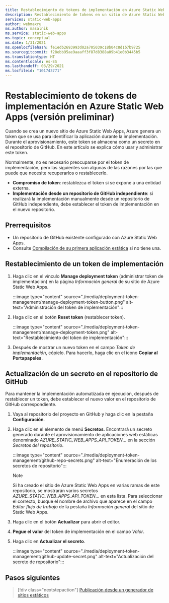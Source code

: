 ```yaml
---
title: Restablecimiento de tokens de implementación en Azure Static Web Apps (versión preliminar)
description: Restablecimiento de tokens en un sitio de Azure Static Web Apps
services: static-web-apps
author: webmaxru
ms.author: masalnik
ms.service: static-web-apps
ms.topic: conceptual
ms.date: 1/31/2021
ms.openlocfilehash: fe1edb2693993d02a705039c18b04c8d1b7b9725
ms.sourcegitcommit: f28ebb95ae9aaaff3f87d8388a09b41e0b3445b5
ms.translationtype: HT
ms.contentlocale: es-ES
ms.lasthandoff: 03/29/2021
ms.locfileid: "101743771"
---
```

# <a name="reset-deployment-tokens-in-azure-static-web-apps-preview"></a>Restablecimiento de tokens de implementación en Azure Static Web Apps (versión preliminar)

Cuando se crea un nuevo sitio de Azure Static Web Apps, Azure genera un token que se usa para identificar la aplicación durante la implementación. Durante el aprovisionamiento, este token se almacena como un secreto en el repositorio de GitHub. En este artículo se explica cómo usar y administrar este token.

Normalmente, no es necesario preocuparse por el token de implementación, pero las siguientes son algunas de las razones por las que puede que necesite recuperarlos o restablecerlo.

* **Compromiso de token**: restablezca el token si se expone a una entidad externa.
* **Implementación desde un repositorio de GitHub independiente**: si realizará la implementación manualmente desde un repositorio de GitHub independiente, debe establecer el token de implementación en el nuevo repositorio.

## <a name="prerequisites"></a>Prerrequisitos

- Un repositorio de GitHub existente configurado con Azure Static Web Apps.
- Consulte [Compilación de su primera aplicación estática](getting-started.md) si no tiene una.

## <a name="reset-a-deployment-token"></a>Restablecimiento de un token de implementación

1. Haga clic en el vínculo **Manage deployment token** (administrar token de implementación) en la página _Información general_ de su sitio de Azure Static Web Apps.

    :::image type="content" source="./media/deployment-token-management/manage-deployment-token-button.png" alt-text="Administración del token de implementación":::

1. Haga clic en el botón **Reset token** (restablecer token).

    :::image type="content" source="./media/deployment-token-management/manage-deployment-token.png" alt-text="Restablecimiento del token de implementación":::

1. Después de mostrar un nuevo token en el campo _Token de implementación_, cópielo. Para hacerlo, haga clic en el icono **Copiar al Portapapeles**.


## <a name="update-a-secret-in-the-github-repository"></a>Actualización de un secreto en el repositorio de GitHub

Para mantener la implementación automatizada en ejecución, después de restablecer un token, debe establecer el nuevo valor en el repositorio de GitHub correspondiente.

1. Vaya al repositorio del proyecto en GitHub y haga clic en la pestaña **Configuración**.
1. Haga clic en el elemento de menú **Secretos**. Encontrará un secreto generado durante el aprovisionamiento de aplicaciones web estáticas denominado _AZURE_STATIC_WEB_APPS_API_TOKEN_... en la sección _Secretos del repositorio_.

    :::image type="content" source="./media/deployment-token-management/github-repo-secrets.png" alt-text="Enumeración de los secretos de repositorio":::

    > [!NOTE]
    > Si ha creado el sitio de Azure Static Web Apps en varias ramas de este repositorio, se mostrarán varios secretos _AZURE_STATIC_WEB_APPS_API_TOKEN_... en esta lista. Para seleccionar el correcto, busque el nombre de archivo que aparece en el campo _Editar flujo de trabajo_ de la pestaña _Información general_ del sitio de Static Web Apps.

1. Haga clic en el botón **Actualizar** para abrir el editor.
1. **Pegue el valor** del token de implementación en el campo _Valor_.
1. Haga clic en **Actualizar el secreto**.

    :::image type="content" source="./media/deployment-token-management/github-update-secret.png" alt-text="Actualización del secreto de repositorio":::

## <a name="next-steps"></a>Pasos siguientes

> [!div class="nextstepaction"]
> [Publicación desde un generador de sitios estáticos](publish-gatsby.md)
